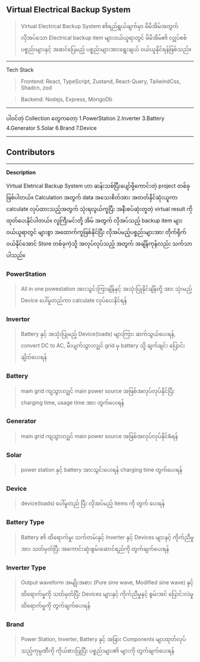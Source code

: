 ## Virtual Electrical Backup System

> Virtual Electrical Backup System ၏ရည်ရွယ်ချက်မှာ မိမိအိမ်အတွက် လိုအပ်သော Electrical backup item များဝယ်ယူရာတွင် မိမိအိမ်၏ လျှပ်စစ်ပစ္စည်းများနှင့် အဆင်ပြေမည့် ပစ္စည်းများအားရွေးချယ် ဝယ်ယူနိုင်ရန်ဖြစ်သည်။

 ---------------------------------

Tech Stack

>Frontend: React, TypeScript, Zustand, React-Query, TailwindCss, Shadcn, zod

>Backend: Nodejs, Express, MongoDb

---------------------------------

ပါ၀င်တဲ့ Collection တွေကတော့
1.PowerStation
2.Inverter
3.Battery
4.Generator
5.Solar
6.Brand
7.Device

---
## Contributors

---

**Description**

Virtual Eletrical Backup System ဟာ ဆန်းသစ်ပြီးပျော်ဖို့ကောင်းတဲ့ project တစ်ခုဖြစ်ပါတယ်။ Calculation အတွက် data အသေးစိတ်အား အတတ်နိုင်ဆုံးယူကာ calculate လုပ်ထားသည့်အတွက် သုံးရလွယ်ကူပြီး အနီးစပ်ဆုံးတူတဲ့ virtual result ကိုထုတ်ပေးနိုင်ပါတယ်။ လူကြီးမင်းတို့ အိမ် အတွက် လိုအပ်သည့် backup item များဝယ်ယူရာတွင် များစွာ အထောက်ကူဖြစ်နိုင်ပြီး လိုအပ်မည့်ပစ္စည်းများအား တိုက်ရိုက် ဝယ်နိုင်အောင် Store တစ်ခုကဲ့သို့ အလုပ်လုပ်သည့် အတွက် အချိန်ကုန်လည်း သက်သာပါသည်။


### PowerStation
>  All in one powestation အားသွင်းကြာချိန်နှင့် အသုံးပြုနိုင်ချိန်တို့ အား သုံးမည့် Device ပေါ်မူတည်ကာ calculate လုပ်ပေးနိင်ရန်

### Invertor
>  Battery နှင့် အသုံးပြုမည့် Device(loads) များကြား ဆက်သွယ်ပေးရန်, convert DC to AC, မီးပျက်သွားလျှင် grid မှ battery သို့ ချက်ချင်း ပြောင်းချိတ်ပေးရန်

### Battery 
>  main grid ကျသွားလျှင် main power source အဖြစ်အလုပ်လုပ်နိုင်ပြီး charging time, usage time အား တွက်ပေးရန်

### Generator
>  main grid ကျသွားလျှင် main power source အဖြစ်အလုပ်လုပ်နိုင်&ရန်

### Solar
>  power station နှင့် battery အားသွင်းပေးရန် charging time တွက်ပေးရန်

### Device
> device(loads) ပေါ်မူတည် ပြီး လိုအပ်မည့် items ကို တွက် ပေးရန်

### Battery Type
> Battery ၏ ထိရောက်မှု၊ သက်တမ်းနှင့် Inverter နှင့် Devices များနှင့် ကိုက်ညီမှုအား သတ်မှတ်ပြီး အကောင်းဆုံးစွမ်းဆောင်ရည်ကို တွက်ချက်ပေးရန်

### Inverter Type
> Output waveform အမျိုးအစား (Pure sine wave, Modified sine wave) နှင့် ထိရောက်မှုကို သတ်မှတ်ပြီး Devices များနှင့် ကိုက်ညီမှုနှင့် စွမ်းအင် ပြောင်းလဲမှု ထိရောက်မှုကို တွက်ချက်ပေးရန်


### Brand
> Power Station, Inverter, Battery နှင့် အခြား Components များထုတ်လုပ်သည့်ကုမ္ပဏီကို ကိုယ်စားပြုပြီး ပစ္စည်းများ၏ များကို တွက်ချက်ပေးရန်

